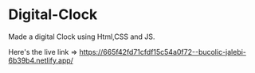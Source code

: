 # Digital-Clock

Made a digital Clock using Html,CSS and JS. 

Here's the live link => https://665f42fd71cfdf15c54a0f72--bucolic-jalebi-6b39b4.netlify.app/
